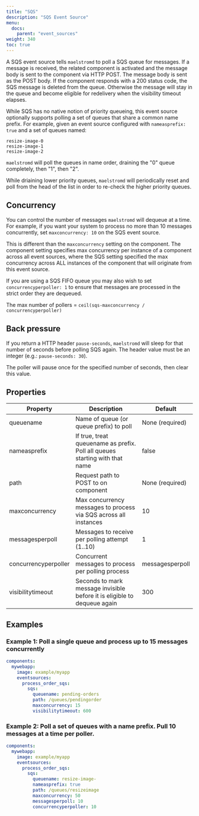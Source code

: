 ```yaml
---
title: "SQS"
description: "SQS Event Source"
menu:
  docs:
    parent: "event_sources"
weight: 340
toc: true
---
```


A SQS event source tells `maelstromd` to poll a SQS queue for messages. If a message is received, the related
component is activated and the message body is sent to the component via HTTP POST. The message body is sent as the
POST body. If the component responds with a 200 status code, the SQS message is deleted from the queue. Otherwise
the message will stay in the queue and become eligible for redelivery when the visibility timeout elapses.

While SQS has no native notion of priority queueing, this event source optionally supports polling a set of queues
that share a common name prefix. For example, given an event source configured with `nameasprefix: true` and
a set of queues named:

```
resize-image-0
resize-image-1
resize-image-2
```

`maelstromd` will poll the queues in name order, draining the "0" queue completely, then "1", then "2".

While driaining lower priority queues, `maelstromd` will periodically reset and poll from the head of the list
in order to re-check the higher priority queues.

## Concurrency

You can control the number of messages `maelstromd` will dequeue at a time.  For example, if you want your system
to process no more than 10 messages concurrently, set `maxconcurrency: 10` on the SQS event source.

This is different than the `maxconcurrency` setting on the component.  The component setting specifies max concurrency
per instance of a component across all event sources, where the SQS setting specified the max concurrency across ALL
instances of the component that will originate from this event source.

If you are using a SQS FIFO queue you may also wish to set `concurrencyperpoller: 1` to ensure that messages are
processed in the strict order they are dequeued.

The max number of pollers =  `ceil(sqs-maxconcurrency / concurrencyperpoller)`

## Back pressure

If you return a HTTP header `pause-seconds`, `maelstromd` will sleep for that number of seconds before polling SQS again.
The header value must be an integer (e.g.: `pause-seconds: 30`).

The poller will pause once for the specified number of seconds, then clear this value.

## Properties

| Property             |   Description                                                                 |  Default
|----------------------|-------------------------------------------------------------------------------|-----------------
| queuename            | Name of queue (or queue prefix) to poll                                       | None (required)
| nameasprefix         | If true, treat queuename as prefix. Poll all queues starting with that name   | false
| path                 | Request path to POST to on component                                          | None (required)
| maxconcurrency       | Max concurrency messages to process via SQS across all instances              | 10
| messagesperpoll      | Messages to receive per polling attempt (1..10)                               | 1
| concurrencyperpoller | Concurrent messages to process per polling process                            | messagesperpoll
| visibilitytimeout    | Seconds to mark message invisible before it is eligible to dequeue again      | 300


## Examples

### Example 1: Poll a single queue and process up to 15 messages concurrently

```yaml
components:
  mywebapp:
    image: example/myapp
    eventsources:
      process_order_sqs:
        sqs:
          queuename: pending-orders
          path: /queues/pendingorder
          maxconcurrency: 15
          visibilitytimeout: 600
```

### Example 2: Poll a set of queues with a name prefix. Pull 10 messages at a time per poller.

```yaml
components:
  mywebapp:
    image: example/myapp
    eventsources:
      process_order_sqs:
        sqs:
          queuename: resize-image-
          nameasprefix: true
          path: /queues/resizeimage
          maxconcurrency: 50
          messagesperpoll: 10
          concurrencyperpoller: 10
```

